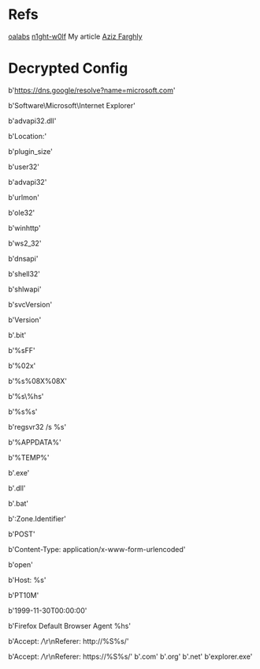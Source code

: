 # Refs
[oalabs](https://research.openanalysis.net/smoke/smokeloader/loader/config/yara/triage/2022/08/25/smokeloader.html)
[n1ght-w0lf](https://n1ght-w0lf.github.io/malware%20analysis/smokeloader/)
My article [Aziz Farghly](https://docs.google.com/document/d/10vH-viRghPPg-TD1K2mvOfYktkUS7oGBDVRis--Fp4M/edit?usp=drive_link)

# Decrypted Config

b'https://dns.google/resolve?name=microsoft.com'

b'Software\\Microsoft\\Internet Explorer'

b'advapi32.dll'

b'Location:'

b'plugin_size'

b'user32'

b'advapi32'

b'urlmon'

b'ole32'

b'winhttp'

b'ws2_32'

b'dnsapi'

b'shell32'

b'shlwapi'

b'svcVersion'

b'Version'

b'.bit'

b'%sFF'

b'%02x'

b'%s%08X%08X'

b'%s\\%hs'

b'%s%s'

b'regsvr32 /s %s'

b'%APPDATA%'

b'%TEMP%'

b'.exe'

b'.dll'

b'.bat'

b':Zone.Identifier'

b'POST'

b'Content-Type: application/x-www-form-urlencoded'

b'open'

b'Host: %s'

b'PT10M'

b'1999-11-30T00:00:00'

b'Firefox Default Browser Agent %hs'

b'Accept: */*\r\nReferer: http://%S%s/'

b'Accept: */*\r\nReferer: https://%S%s/'
b'.com'
b'.org'
b'.net'
b'explorer.exe'
